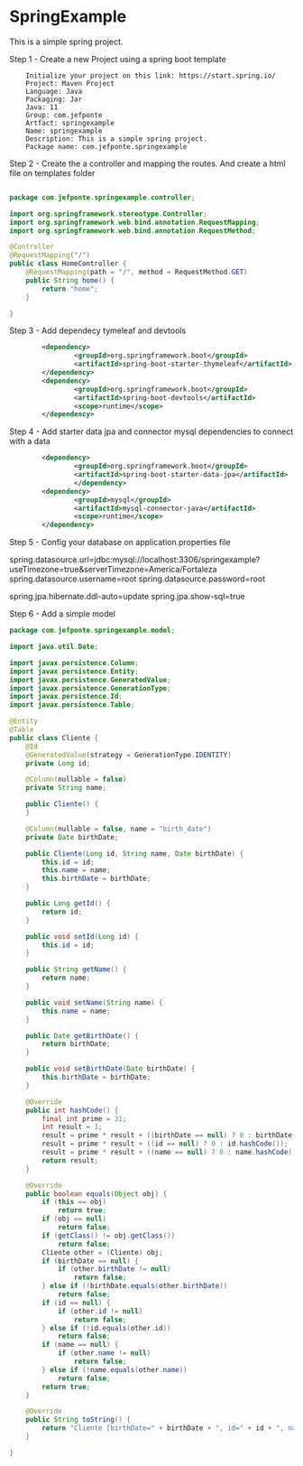 # SpringExample
This is a simple spring project.


Step 1 - Create a new Project using a spring boot template

        Initialize your project on this link: https://start.spring.io/
        Project: Maven Project
        Language: Java
        Packaging: Jar
        Java: 11
        Group: com.jefponte
        Artfact: springexample
        Name: springexample
        Description: This is a simple spring project.
        Package name: com.jefponte.springexample

Step 2 - Create the a controller and mapping the routes. And create a html file on templates folder

```java

package com.jefponte.springexample.controller;

import org.springframework.stereotype.Controller;
import org.springframework.web.bind.annotation.RequestMapping;
import org.springframework.web.bind.annotation.RequestMethod;

@Controller
@RequestMapping("/")
public class HomeController {
    @RequestMapping(path = "/", method = RequestMethod.GET)
    public String home() {
        return "home";
    }

}

```
Step 3 - Add dependecy tymeleaf and devtools
```xml
        <dependency>
                <groupId>org.springframework.boot</groupId>
                <artifactId>spring-boot-starter-thymeleaf</artifactId>
        </dependency>
        <dependency>
                <groupId>org.springframework.boot</groupId>
                <artifactId>spring-boot-devtools</artifactId>
                <scope>runtime</scope>
        </dependency>
```

Step 4 - Add starter data jpa and connector mysql dependencies to connect with a data
```xml
        <dependency>
                <groupId>org.springframework.boot</groupId>
                <artifactId>spring-boot-starter-data-jpa</artifactId>
                </dependency>
        <dependency>
                <groupId>mysql</groupId>
                <artifactId>mysql-connector-java</artifactId>
                <scope>runtime</scope>
        </dependency>

```

Step 5 - Config your database on application.properties file

spring.datasource.url=jdbc:mysql://localhost:3306/springexample?useTimezone=true&serverTimezone=America/Fortaleza
spring.datasource.username=root
spring.datasource.password=root

spring.jpa.hibernate.ddl-auto=update
spring.jpa.show-sql=true


Step 6 - Add a simple model 

```java
package com.jefponte.springexample.model;

import java.util.Date;

import javax.persistence.Column;
import javax.persistence.Entity;
import javax.persistence.GeneratedValue;
import javax.persistence.GenerationType;
import javax.persistence.Id;
import javax.persistence.Table;

@Entity
@Table
public class Cliente {
    @Id
    @GeneratedValue(strategy = GenerationType.IDENTITY)
    private Long id;

    @Column(nullable = false)
    private String name;

    public Cliente() {
    }

    @Column(nullable = false, name = "birth_date")
    private Date birthDate;

    public Cliente(Long id, String name, Date birthDate) {
        this.id = id;
        this.name = name;
        this.birthDate = birthDate;
    }

    public Long getId() {
        return id;
    }

    public void setId(Long id) {
        this.id = id;
    }

    public String getName() {
        return name;
    }

    public void setName(String name) {
        this.name = name;
    }

    public Date getBirthDate() {
        return birthDate;
    }

    public void setBirthDate(Date birthDate) {
        this.birthDate = birthDate;
    }

    @Override
    public int hashCode() {
        final int prime = 31;
        int result = 1;
        result = prime * result + ((birthDate == null) ? 0 : birthDate.hashCode());
        result = prime * result + ((id == null) ? 0 : id.hashCode());
        result = prime * result + ((name == null) ? 0 : name.hashCode());
        return result;
    }

    @Override
    public boolean equals(Object obj) {
        if (this == obj)
            return true;
        if (obj == null)
            return false;
        if (getClass() != obj.getClass())
            return false;
        Cliente other = (Cliente) obj;
        if (birthDate == null) {
            if (other.birthDate != null)
                return false;
        } else if (!birthDate.equals(other.birthDate))
            return false;
        if (id == null) {
            if (other.id != null)
                return false;
        } else if (!id.equals(other.id))
            return false;
        if (name == null) {
            if (other.name != null)
                return false;
        } else if (!name.equals(other.name))
            return false;
        return true;
    }

    @Override
    public String toString() {
        return "Cliente [birthDate=" + birthDate + ", id=" + id + ", name=" + name + "]";
    }

}
```